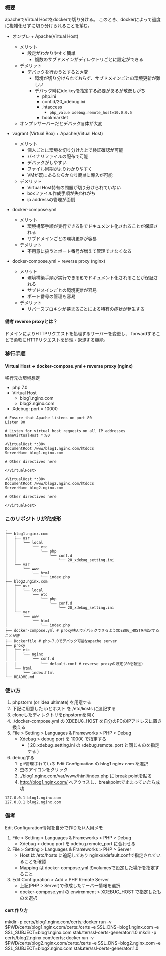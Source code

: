 ### 概要
apacheでVirtual Hostをdockerで切り分ける。
このとき、dockerによって過度に複雑化せずに切り分けられることを望む。

- オンプレ + Apache(Virtual Host) 
  - メリット
    - 設定がわかりやすく簡単
      - 複数のサブドメインがディレクトリごとに設定ができる
  - デメリット
    - デバックを行おうとすると大変
      - 環境が切り分けられておらず、サブドメインごとの環境更新が難しい
      - デバック時にide.keyを指定する必要があるが散逸しがち
        - php.ini
        - conf.d/20_xdebug.ini
        - .htaccess
          - `php_value xdebug.remote_host=10.0.0.5`
        - bookmarklet
  - オンプレサーバーだとデバック自体が大変
- vagrant (Virtual Box) + Apache(Virtual Host) 
  - メリット
    - 個人ごとに環境を切り分けた上で検証確認が可能
    - バイナリファイルの配布で可能
    - デバックがしやすい
    - ファイル同期がよりわかりやすく
    - VMが既にあるならかなり簡単に導入が可能
  - デメリット
    - Virtual Host特有の問題が切り分けられていない
    - boxファイル作成手順が失われがち
    - ip addressの管理が面倒

- docker-compose.yml
  - メリット
    - 環境構築手順が実行できる形でドキュメント化されることが保証される
    - サブドメインごとの環境更新が容易
  - デメリット
    -  不用意に扱うとポート番号が増えて管理できなくなる
    
- docker-compose.yml + reverse proxy (nginx)
  - メリット
    - 環境構築手順が実行できる形でドキュメント化されることが保証される
    - サブドメインごとの環境更新が容易
    - ポート番号の管理も容易
  - デメリット
    - リバースプロキシが挟まることによる特有の症状が発生する 
    
#### 備考 reverse proxyとは？
ドメインによりHTTPリクエストを処理するサーバーを変更し、
forwardすることで柔軟にHTTPリクエストを処理・返却する機能。

### 移行手順
#### Virtual Host -> docker-compose.yml + reverse proxy (nginx)

移行元の環境想定
- php 7.0
- Virtual Host
  - blog1.nginx.com
  - blog2.nginx.com
- Xdebug: port = 10000

```
# Ensure that Apache listens on port 80
Listen 80

# Listen for virtual host requests on all IP addresses
NameVirtualHost *:80

<VirtualHost *:80>
DocumentRoot /www/blog1.nginx.com/htdocs
ServerName blog1.nginx.com

# Other directives here

</VirtualHost>

<VirtualHost *:80>
DocumentRoot /www/blog2.nginx.com/htdocs
ServerName blog2.nginx.com

# Other directives here

</VirtualHost>
```

### このリポジトリが完成形
```
.
├── blog1.nginx.com
│   ├── usr
│   │   └── local
│   │       └── etc
│   │           └── php
│   │               └── conf.d
│   │                   └── 20_xdebug_setting.ini 
│   └── var
│       └── www
│           └── html
│               └── index.php
├── blog2.nginx.com
│   ├── usr
│   │   └── local
│   │       └── etc
│   │           └── php
│   │               └── conf.d
│   │                   └── 20_xdebug_setting.ini
│   └── var
│       └── www
│           └── html
│               └── index.php
├── docker-compose.yml # proxy挟んでデバックできるようXDEBUG_HOSTを指定することが肝
├── Dockerfile # php-7.0でデバック可能なapache server
├── proxy
│   ├── etc
│   │   └── nginx
│   │       └── conf.d
│   │           └── default.conf # reverse proxyの設定(80を転送)
│   └── html
│       └── index.html
└── README.md
```

### 使い方
1. phpstorm (or idea ultimate) を用意する
1. 下記に用意した ipとホスト を /etc/hosts に追記する
1. cloneしたディレクトリをphpstormを開く
1. ./docker-compose.yml の XDEBUG_HOST を自分のPCのIPアドレスに置き換える
1. File > Setting > Languages & Frameworks > PHP > Debug
    - Xdebug > debug port を 10000 で指定する
        - ( 20_xdebug_setting.ini の xdebug.remote_port と同じものを指定する )
1. debugする
    1. git管理されている Edit Configuration の blog1.nginx.com を選択
    1. 虫のアイコンをクリック
    1. ./blog1.nginx.com/var/www/html/index.php に break pointを貼る
    1. http://blog1.nginx.com/ へアクセスし、breakpointで止まっていたら成功

```/etc/hosts
127.0.0.1 blog1.nginx.com
127.0.0.1 blog2.nginx.com
```

### 備考
Edit Configuration情報を自分で作りたい人用メモ

1. File > Setting > Languages & Frameworks > PHP > Debug
     - Xdebug > debug port を xdebug.remote_port に合わせる
1. File > Setting > Languages & Frameworks > PHP > Server
     - Host は /etc/hosts に追記してあり nginxのdefault.confで指定されていることを確認
     - Mapping は docker-compose.yml のvolumesで設定した場所を指定すること
1. Edit Configuration > Add > PHP Remote Server
     - 上記(PHP > Server)で作成したサーバー情報を選択
     - docker-compose.yml の environment > XDEBUG_HOST で指定したものを選択

#### cert 作り方

mkdir -p certs/blog1.nginx.com/certs; docker run -v $PWD/certs/blog1.nginx.com/certs:/certs  -e SSL_DNS=blog1.nginx.com   -e SSL_SUBJECT=blog1.nginx.com   stakater/ssl-certs-generator:1.0
mkdir -p certs/blog2.nginx.com/certs; docker run -v $PWD/certs/blog2.nginx.com/certs:/certs  -e SSL_DNS=blog2.nginx.com   -e SSL_SUBJECT=blog2.nginx.com   stakater/ssl-certs-generator:1.0
